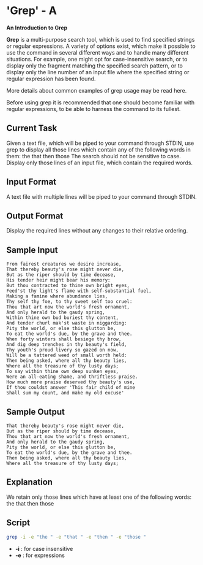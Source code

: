 # 'Grep' - A

**An Introduction to Grep**

**Grep** is a multi-purpose search tool, which is used to find specified strings or regular expressions. A variety of options exist, which make it possible to use the command in several different ways and to handle many different situations. For example, one might opt for case-insensitive search, or to display only the fragment matching the specified search pattern, or to display only the line number of an input file where the specified string or regular expression has been found.

More details about common examples of grep usage may be read here.

Before using grep it is recommended that one should become familiar with regular expressions, to be able to harness the command to its fullest.

## Current Task

Given a text file, which will be piped to your command through STDIN, use grep to display all those lines which contain any of the following words in them:
the
that
then
those
The search should not be sensitive to case. Display only those lines of an input file, which contain the required words.

## Input Format

A text file with multiple lines will be piped to your command through STDIN.

## Output Format

Display the required lines without any changes to their relative ordering.

## Sample Input

    From fairest creatures we desire increase,
    That thereby beauty's rose might never die,
    But as the riper should by time decease,
    His tender heir might bear his memory:
    But thou contracted to thine own bright eyes,
    Feed'st thy light's flame with self-substantial fuel,
    Making a famine where abundance lies,
    Thy self thy foe, to thy sweet self too cruel:
    Thou that art now the world's fresh ornament,
    And only herald to the gaudy spring,
    Within thine own bud buriest thy content,
    And tender churl mak'st waste in niggarding:
    Pity the world, or else this glutton be,
    To eat the world's due, by the grave and thee.
    When forty winters shall besiege thy brow,
    And dig deep trenches in thy beauty's field,
    Thy youth's proud livery so gazed on now,
    Will be a tattered weed of small worth held:
    Then being asked, where all thy beauty lies,
    Where all the treasure of thy lusty days;
    To say within thine own deep sunken eyes,
    Were an all-eating shame, and thriftless praise.
    How much more praise deserved thy beauty's use,
    If thou couldst answer 'This fair child of mine
    Shall sum my count, and make my old excuse'
## Sample Output

    That thereby beauty's rose might never die,
    But as the riper should by time decease,
    Thou that art now the world's fresh ornament,
    And only herald to the gaudy spring,
    Pity the world, or else this glutton be,
    To eat the world's due, by the grave and thee.
    Then being asked, where all thy beauty lies,
    Where all the treasure of thy lusty days;
## Explanation

We retain only those lines which have at least one of the following words:
the
that
then
those

## Script 

```bash
grep -i -e "the " -e "that " -e "then " -e "those "
```

* **-i** : for case insensitive
* **-e** : for expressions